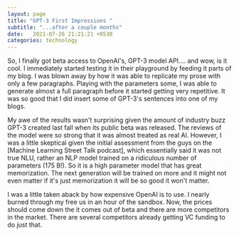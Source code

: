 ```yaml
---
layout: page
title: "GPT-3 First Impressions "
subtitle: "...after a couple months"
date:   2021-07-26 21:21:21 +0530
categories: technology
---
```





So, I finally got beta access to OpenAI's, GPT-3 model API.... and wow, is it cool. I immediately started testing it in their playground by feeding it parts of my blog. I was blown away by how it was able to replicate my prose with only a few paragraphs. Playing with the parameters some, I was able to generate almost a full paragraph before it started getting very repetitive. It was so good that I did insert some of GPT-3's sentences into one of my blogs.

My awe of the results wasn't surprising given the amount of industry buzz GPT-3 created last fall when its public beta was released. The reviews of the model were so strong that it was almost treated as real AI. However, I was a little skeptical given the initial assessment from the guys on the [Machine Learning Street Talk podcast], which essentially said it was not true NLU, rather an NLP model trained on a ridiculous number of parameters (175 B!).  So it is a high parameter model that has great memorization. The next generation will be trained on more and it might not even matter if it's just memorization it will be so good it won't matter.

I was a little taken aback by how expensive OpenAI is to use. I nearly burned through my free us in an hour of the sandbox. Now, the prices should come down the it comes out of beta and there are more competitors in the market. There are several competitors already getting VC funding to do just that. 
